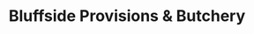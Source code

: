 ---
title: "Bluffside Provisions & Butchery"
url: /boise/bluffside-provisions-and-butchery/
shop: butcher
---